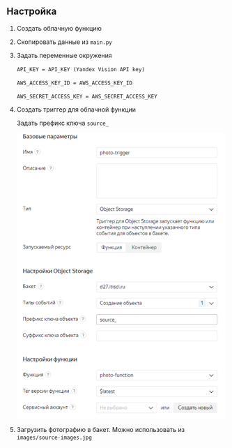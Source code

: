 ## Настройка

1. Создать облачную функцию
   
2. Скопировать данные из `main.py`

3. Задать переменные окружения 

   `API_KEY = API_KEY (Yandex Vision API key)`
   
   `AWS_ACCESS_KEY_ID = AWS_ACCESS_KEY_ID`
   
   `AWS_SECRET_ACCESS_KEY = AWS_SECRET_ACCESS_KEY`


4. Создать триггер для облачной функции

    Задать префикс ключа `source_`
    
    ![create-trigger](images/create-trigger.png)
   
5. Загрузить фотографию в бакет. Можно использовать из `images/source-images.jpg`
